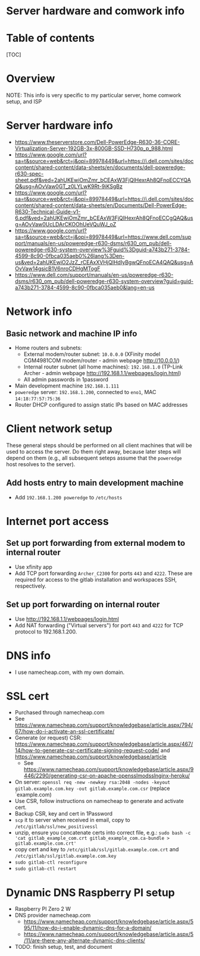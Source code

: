 # Server hardware and comwork info

# Table of contents

[TOC]

# Overview

NOTE: This info is very specific to my particular server, home comwork setup, and ISP

# Server hardware info

- https://www.theserverstore.com/Dell-PowerEdge-R630-36-CORE-Virtualization-Server-192GB-3x-800GB-SSD-H730p_p_988.html
- https://www.google.com/url?sa=t&source=web&rct=j&opi=89978449&url=https://i.dell.com/sites/doccontent/shared-content/data-sheets/en/documents/dell-poweredge-r630-spec-sheet.pdf&ved=2ahUKEwiOmZmr_bCEAxW3FjQIHexrAh8QFnoECCYQAQ&usg=AOvVaw0GT_z0LYLwK9Rt-9iKSgBz
- https://www.google.com/url?sa=t&source=web&rct=j&opi=89978449&url=https://i.dell.com/sites/doccontent/shared-content/data-sheets/en/Documents/Dell-PowerEdge-R630-Technical-Guide-v1-6.pdf&ved=2ahUKEwiOmZmr_bCEAxW3FjQIHexrAh8QFnoECCgQAQ&usg=AOvVaw0UcLDArCKOOhUeVQuWJ_oZ
- https://www.google.com/url?sa=t&source=web&rct=j&opi=89978449&url=https://www.dell.com/support/manuals/en-us/poweredge-r630-dsms/r630_om_pub/dell-poweredge-r630-system-overview%3Fguid%3Dguid-a743b271-3784-4599-8c90-0fbca035aeb0%26lang%3Den-us&ved=2ahUKEwiO2JzZ_rCEAxXVHjQIHdIyBgwQFnoECA4QAQ&usg=AOvVaw14gsicB1V6nroCDHgMTogF
- https://www.dell.com/support/manuals/en-us/poweredge-r630-dsms/r630_om_pub/dell-poweredge-r630-system-overview?guid=guid-a743b271-3784-4599-8c90-0fbca035aeb0&lang=en-us

# Network info

## Basic network and machine IP info

- Home routers and subnets:
    - External modem/router subnet: `10.0.0.0` (XFinity model CGM4981COM modem/router - admin webpage http://10.0.0.1/)
    - Internal router subnet (all home machines): `192.168.1.0` (TP-Link Archer - admin webpage http://192.168.1.1/webpages/login.html)
    - All admin passwords in 1password
- Main development machine `192.168.1.111`
- `poweredge` server: `192.168.1.200`, connected to `eno1`, MAC `14:18:77:57:75:36`
- Router DHCP configured to assign static IPs based on MAC addresses

# Client network setup

These general steps should be performed on all client machines that will be used to access the server. Do them right away,
because later steps will depend on them (e.g., all subsequent seteps assume that the `poweredge` host resolves to the server).

## Add hosts entry to main development machine

- Add `192.168.1.200 poweredge` to `/etc/hosts`

# Internet port access

## Set up port forwarding from external modem to internal router

- Use xfinity app
- Add TCP port forwarding `Archer_C2300` for ports `443` and `4222`. These are required for access to the gitlab
  installation and workspaces SSH, respectively. 

## Set up port forwarding on internal router

- Use http://192.168.1.1/webpages/login.html
- Add NAT forwarding ("Virtual servers") for port `443` and `4222` for TCP protocol to 192.168.1.200. 

# DNS info

- I use namecheap.com, with my own domain.

# SSL cert

- Purchased through namecheap.com
- See https://www.namecheap.com/support/knowledgebase/article.aspx/794/67/how-do-i-activate-an-ssl-certificate/
- Generate (or request) CSR: https://www.namecheap.com/support/knowledgebase/article.aspx/467/14/how-to-generate-csr-certificate-signing-request-code/ and https://www.namecheap.com/support/knowledgebase/article
  - See https://www.namecheap.com/support/knowledgebase/article.aspx/9446/2290/generating-csr-on-apache-opensslmodsslnginx-heroku/
- On server: `openssl req -new -newkey rsa:2048 -nodes -keyout gitlab.example.com.key -out gitlab.example.com.csr` (replace `example.com)
- Use CSR, follow instructions on namecheap to generate and activate cert.
- Backup CSR, key and cert in 1Password 
- `scp` it to server when received in email, copy to `/etc/gitlab/ssl/new_positivessl`
- unzip, ensure you concatenate certs into correct file, e.g.: `sudo bash -c 'cat gitlab_example_com.crt gitlab_example_com.ca-bundle > gitlab.example.com.crt'`
- copy cert and key to `/etc/gitlab/ssl/gitlab.example.com.crt` and `/etc/gitlab/ssl/gitlab.example.com.key`
- `sudo gitlab-ctl reconfigure`
- `sudo gitlab-ctl restart`

# Dynamic DNS Raspberry PI setup

- Raspberry PI Zero 2 W
- DNS provider namecheap.com
    - https://www.namecheap.com/support/knowledgebase/article.aspx/595/11/how-do-i-enable-dynamic-dns-for-a-domain/
    - https://www.namecheap.com/support/knowledgebase/article.aspx/5/11/are-there-any-alternate-dynamic-dns-clients/
- TODO: finish setup, test, and document    
